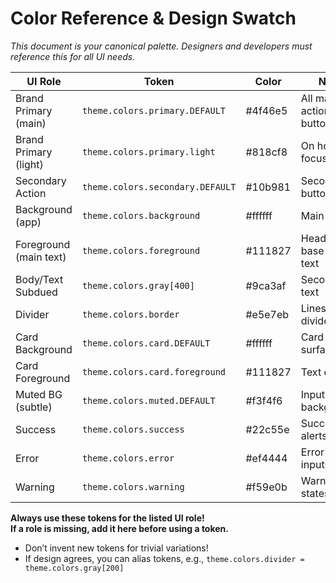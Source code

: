 # Color Reference & Design Swatch

_This document is your canonical palette. Designers and developers must reference this for all UI needs._

| **UI Role**             | **Token**                       | **Color**     | **Notes**                    |
|-------------------------|----------------------------------|---------------|------------------------------|
| Brand Primary (main)    | `theme.colors.primary.DEFAULT`   | #4f46e5       | All main actions, buttons    |
| Brand Primary (light)   | `theme.colors.primary.light`     | #818cf8       | On hover, focus ring         |
| Secondary Action        | `theme.colors.secondary.DEFAULT` | #10b981       | Secondary buttons            |
| Background (app)        | `theme.colors.background`        | #ffffff       | Main app bg                  |
| Foreground (main text)  | `theme.colors.foreground`        | #111827       | Headings, base content text  |
| Body/Text Subdued       | `theme.colors.gray[400]`         | #9ca3af       | Secondary text               |
| Divider                | `theme.colors.border`            | #e5e7eb       | Lines, dividers              |
| Card Background         | `theme.colors.card.DEFAULT`      | #ffffff       | Card surfaces                |
| Card Foreground         | `theme.colors.card.foreground`   | #111827       | Text on cards                |
| Muted BG (subtle)       | `theme.colors.muted.DEFAULT`     | #f3f4f6       | Inputs, subtle backgrounds   |
| Success                 | `theme.colors.success`           | #22c55e       | Success alerts, icons        |
| Error                   | `theme.colors.error`             | #ef4444       | Error states, inputs         |
| Warning                 | `theme.colors.warning`           | #f59e0b       | Warning/alert states         |

**Always use these tokens for the listed UI role!  
If a role is missing, add it here before using a token.**

- Don’t invent new tokens for trivial variations!
- If design agrees, you can alias tokens, e.g., `theme.colors.divider = theme.colors.gray[200]`